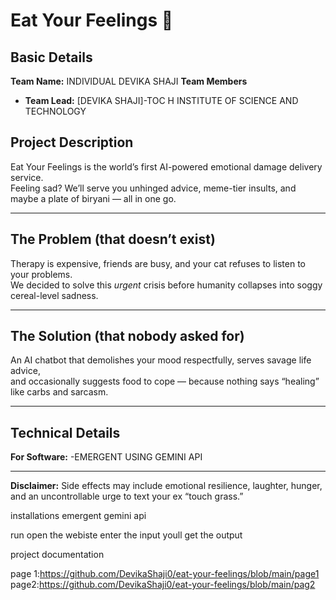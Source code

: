 # Eat Your Feelings 🎯

## Basic Details
**Team Name:** INDIVIDUAL DEVIKA SHAJI
**Team Members**
- **Team Lead:** [DEVIKA SHAJI]-TOC H INSTITUTE OF SCIENCE AND TECHNOLOGY
  
  

## Project Description
Eat Your Feelings is the world’s first AI-powered emotional damage delivery service.  
Feeling sad? We’ll serve you unhinged advice, meme-tier insults, and maybe a plate of biryani — all in one go.  

---

## The Problem (that doesn’t exist)
Therapy is expensive, friends are busy, and your cat refuses to listen to your problems.  
We decided to solve this *urgent* crisis before humanity collapses into soggy cereal-level sadness.  

---

## The Solution (that nobody asked for)
An AI chatbot that demolishes your mood respectfully, serves savage life advice,  
and occasionally suggests food to cope — because nothing says “healing” like carbs and sarcasm.  

---

## Technical Details

**For Software:**
-EMERGENT USING GEMINI API

---

**Disclaimer:** Side effects may include emotional resilience, laughter, hunger,  
and an uncontrollable urge to text your ex “touch grass.”  

installations
emergent
gemini api

run
open the webiste enter the input youll get the output

project documentation

page 1:https://github.com/DevikaShaji0/eat-your-feelings/blob/main/page1
page2:https://github.com/DevikaShaji0/eat-your-feelings/blob/main/pag2




